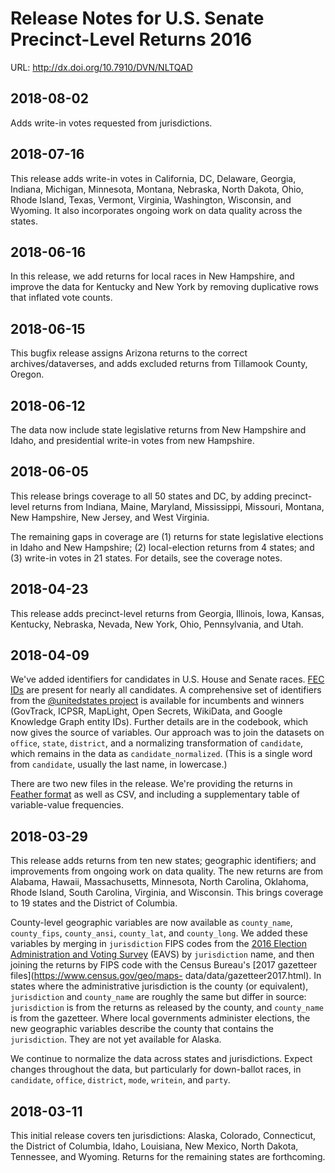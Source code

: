 # Release Notes for U.S. Senate Precinct-Level Returns 2016

URL: http://dx.doi.org/10.7910/DVN/NLTQAD


## 2018-08-02

Adds write-in votes requested from jurisdictions.


## 2018-07-16

This release adds write-in votes in California, DC, Delaware, Georgia, Indiana,
Michigan, Minnesota, Montana, Nebraska, North Dakota, Ohio, Rhode Island,
Texas, Vermont, Virginia, Washington, Wisconsin, and Wyoming. It also
incorporates ongoing work on data quality across the states.


## 2018-06-16

In this release, we add returns for local races in New Hampshire, and improve
the data for Kentucky and New York by removing duplicative rows that inflated
vote counts.


## 2018-06-15

This bugfix release assigns Arizona returns to the correct archives/dataverses,
and adds excluded returns from Tillamook County, Oregon.


## 2018-06-12

The data now include state legislative returns from New Hampshire and Idaho,
and presidential write-in votes from new Hampshire.


## 2018-06-05

This release brings coverage to all 50 states and DC, by adding precinct-level
returns from Indiana, Maine, Maryland, Mississippi, Missouri, Montana, New
Hampshire, New Jersey, and West Virginia.

The remaining gaps in coverage are
(1) returns for state legislative elections in Idaho and New Hampshire; (2)
local-election returns from 4 states; and (3) write-in votes in 21 states. For
details, see the coverage notes.


## 2018-04-23

This release adds precinct-level returns from Georgia, Illinois, Iowa, Kansas,
Kentucky, Nebraska, Nevada, New York, Ohio, Pennsylvania, and Utah.


## 2018-04-09

We've added identifiers for candidates in U.S. House and Senate races. [FEC
IDs](https://www.fec.gov/data) are present for nearly all candidates. A
comprehensive set of identifiers from the [@unitedstates
project](https://github.com/unitedstates/congress-legislators) is available for
incumbents and winners (GovTrack, ICPSR, MapLight, Open Secrets, WikiData, and
Google Knowledge Graph entity IDs). Further details are in the codebook, which
now gives the source of variables. Our approach was to join the datasets on
`office`, `state`, `district`, and a normalizing transformation of `candidate`,
which remains in the data as `candidate_normalized`. (This is a single word
from `candidate`, usually the last name, in lowercase.)

There are two new
files in the release. We're providing the returns in [Feather
format](https://github.com/wesm/feather) as well as CSV, and including a
supplementary table of variable-value frequencies.


## 2018-03-29

This release adds returns from ten new states; geographic identifiers; and
improvements from ongoing work on data quality. The new returns are from
Alabama, Hawaii, Massachusetts, Minnesota, North Carolina, Oklahoma, Rhode
Island, South Carolina, Virginia, and Wisconsin. This brings coverage to 19
states and the District of Columbia.

County-level geographic variables are now
available as `county_name`, `county_fips`, `county_ansi`, `county_lat`, and
`county_long`. We added these variables by merging in `jurisdiction` FIPS codes
from the [2016 Election Administration and Voting
Survey](https://www.eac.gov/research-and-data/datasets-codebooks-and-surveys)
(EAVS) by `jurisdiction` name, and then joining the returns by FIPS code with
the Census Bureau's [2017 gazetteer files](https://www.census.gov/geo/maps-
data/data/gazetteer2017.html). In states where the administrative jurisdiction
is the county (or equivalent), `jurisdiction` and `county_name` are roughly the
same but differ in source: `jurisdiction` is from the returns as released by
the county, and `county_name` is from the gazetteer. Where local governments
administer elections, the new geographic variables describe the county that
contains the `jurisdiction`. They are not yet available for Alaska.

We
continue to normalize the data across states and jurisdictions. Expect changes
throughout the data, but particularly for down-ballot races, in `candidate`,
`office`, `district`, `mode`, `writein`, and `party`.


## 2018-03-11

This initial release covers ten jurisdictions: Alaska, Colorado, Connecticut,
the District of Columbia, Idaho, Louisiana, New Mexico, North Dakota,
Tennessee, and Wyoming. Returns for the remaining states are forthcoming.

